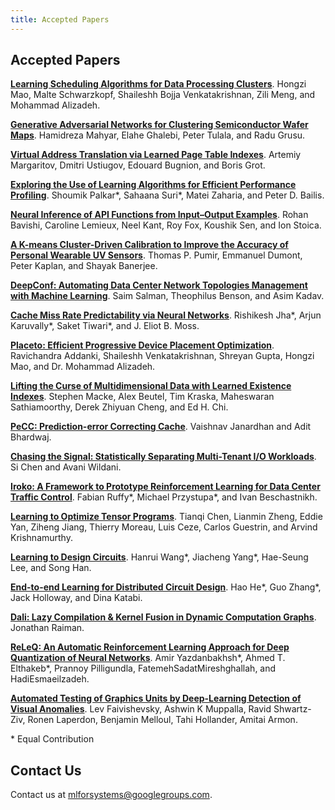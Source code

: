 ```yaml
---
title: Accepted Papers
---
```


<div class="inner clearfix">
    <section class="main-content accepted_papers_section">
        <h2>Accepted Papers</h2>
        <p><a href="https://drive.google.com/file/d/12VQNpD0Cvf_k-2OSMsQfX8yaZ1LOlltv/view?usp=sharing"><b>Learning Scheduling Algorithms for Data Processing Clusters</b></a>. Hongzi Mao, Malte Schwarzkopf, Shaileshh Bojja Venkatakrishnan, Zili Meng, and Mohammad Alizadeh.</p>
        <p><a href="https://drive.google.com/file/d/1OIXlgou4jw32vauXtAArfHVvg2R4j2UH/view?usp=sharing"><b>Generative Adversarial Networks for Clustering Semiconductor Wafer Maps</b></a>. Hamidreza Mahyar, Elahe Ghalebi, Peter Tulala, and Radu Grusu.</p>
        <p><a href="https://drive.google.com/file/d/1WNppNDUzJx-FIEahzK5WeOl5pB8ELRhr/view?usp=sharing"><b>Virtual Address Translation via Learned Page Table Indexes</b></a>. Artemiy Margaritov, Dmitri Ustiugov, Edouard Bugnion, and Boris Grot.</p>
        <p><a href="https://drive.google.com/file/d/1yj7z1zejjmV9HduRH4wunvyTGKD_XybP/view?usp=sharing"><b>Exploring the Use of Learning Algorithms for Efficient Performance Profiling</b></a>. Shoumik Palkar*, Sahaana Suri*, Matei Zaharia, and Peter D. Bailis.</p>
        <p><a href="https://drive.google.com/file/d/1CSa_f3uNY244W79I9uq15JkSQaROBY_c/view?usp=sharing"><b>Neural Inference of API Functions from Input–Output Examples</b></a>. Rohan Bavishi, Caroline Lemieux, Neel Kant, Roy Fox, Koushik Sen, and Ion Stoica.</p>
        <p><a href=""><b>A K-means Cluster-Driven Calibration to Improve the Accuracy of Personal Wearable UV Sensors</b></a>. Thomas P. Pumir, Emmanuel Dumont, Peter Kaplan, and Shayak Banerjee.</p>
        <p><a href="https://drive.google.com/file/d/1G6VWHQPtJS-G7P0-sQZgmlnJRpqg4R4H/view?usp=sharing"><b>DeepConf: Automating Data Center Network Topologies Management with Machine Learning</b></a>. Saim Salman, Theophilus Benson, and Asim Kadav.</p>
        <p><a href="https://drive.google.com/file/d/17THn_qNQJTH0ewRvDukllRAKSFgEI9mm/view?usp=sharing"><b>Cache Miss Rate Predictability via Neural Networks</b></a>. Rishikesh Jha*, Arjun Karuvally*, Saket Tiwari*, and J. Eliot B. Moss.</p>
        <p><a href="https://drive.google.com/file/d/1d0vpfrS4ZIziOe15ilR62lxNEZabmOKt/view?usp=sharing"><b>Placeto: Efficient Progressive Device Placement Optimization</b></a>. Ravichandra Addanki, Shaileshh Venkatakrishnan, Shreyan Gupta, Hongzi Mao, and Dr. Mohammad Alizadeh.</p>
        <p><a href="https://drive.google.com/file/d/18KqfX-GUVC-v2OwFhEtE2Y9QeRNZjOi4/view?usp=sharing"><b>Lifting the Curse of Multidimensional Data with Learned Existence Indexes</b></a>. Stephen Macke, Alex Beutel, Tim Kraska, Maheswaran Sathiamoorthy, Derek Zhiyuan Cheng, and Ed H. Chi.</p>
        <p><a href="https://drive.google.com/file/d/18_wIsm21yxrdAeBJLWBlqfx6qH3qJwab/view?usp=sharing"><b>PeCC: Prediction-error Correcting Cache</b></a>. Vaishnav Janardhan and Adit Bhardwaj.</p>
        <p><a href="https://drive.google.com/file/d/1mdnnomvxA2pGqAsmZMsB-O9DyVFDnish/view?usp=sharing"><b>Chasing the Signal: Statistically Separating Multi-Tenant I/O Workloads</b></a>. Si Chen and Avani Wildani.</p>
        <p><a href="https://drive.google.com/file/d/1uA7VfAMsEUZftr8aP-nb-gJBax30nkyk/view?usp=sharing"><b>Iroko: A Framework to Prototype Reinforcement Learning for Data Center Traffic Control</b></a>. Fabian Ruffy*, Michael Przystupa*, and Ivan Beschastnikh.</p>
        <p><a href="https://drive.google.com/file/d/1uA7VfAMsEUZftr8aP-nb-gJBax30nkyk/view?usp=sharing"><b>Learning to Optimize Tensor Programs</b></a>. Tianqi Chen, Lianmin Zheng, Eddie Yan, Ziheng Jiang, Thierry Moreau, Luis Ceze, Carlos Guestrin, and Arvind Krishnamurthy.</p>
        <p><a href="https://drive.google.com/file/d/1vZ9IW1BQ4emsp4yc6E-Otu5QpoDdMSjv/view?usp=sharing"><b>Learning to Design Circuits</b></a>. Hanrui Wang*, Jiacheng Yang*, Hae-Seung Lee, and Song Han.</p>
        <p><a href="https://drive.google.com/file/d/1FJJSNATYUI2IfFAz4xHFDdHNg0ZftSg0/view?usp=sharing"><b>End-to-end Learning for Distributed Circuit Design</b></a>. Hao He*, Guo Zhang*, Jack Holloway, and Dina Katabi.</p>
        <p><a href=""><b>Dali: Lazy Compilation & Kernel Fusion in Dynamic Computation Graphs</b></a>. Jonathan Raiman.</p>
        <p><a href="https://drive.google.com/file/d/1TT4SAXD0ExhIKBMvsVYiezfWNhjVEcPG/view?usp=sharing"><b>ReLeQ: An Automatic Reinforcement Learning Approach for Deep Quantization of Neural Networks</b></a>. Amir Yazdanbakhsh*, Ahmed T. Elthakeb*, Prannoy Pilligundla, FatemehSadatMireshghallah, and HadiEsmaeilzadeh.</p>
        <p><a href=""><b>Automated Testing of Graphics Units by Deep-Learning Detection of Visual Anomalies</b></a>. Lev Faivishevsky,  Ashwin K Muppalla, Ravid Shwartz-Ziv, Ronen Laperdon, Benjamin Melloul, Tahi Hollander, Amitai Armon.</p>
        <div class="footnote_box">
            <span class="footnote">* Equal Contribution</span>
        </div>
    </section>
</div>
<div class="contact-us-section">
    <div class="inner clearfix">
        <section class="main-content">
            <h2>Contact Us</h2>
            <p>
                Contact us at <a href="mailto:mlforsystems@googlegroups.com">mlforsystems@googlegroups.com</a>.
            </p>
        </section>
    </div>
</div>

